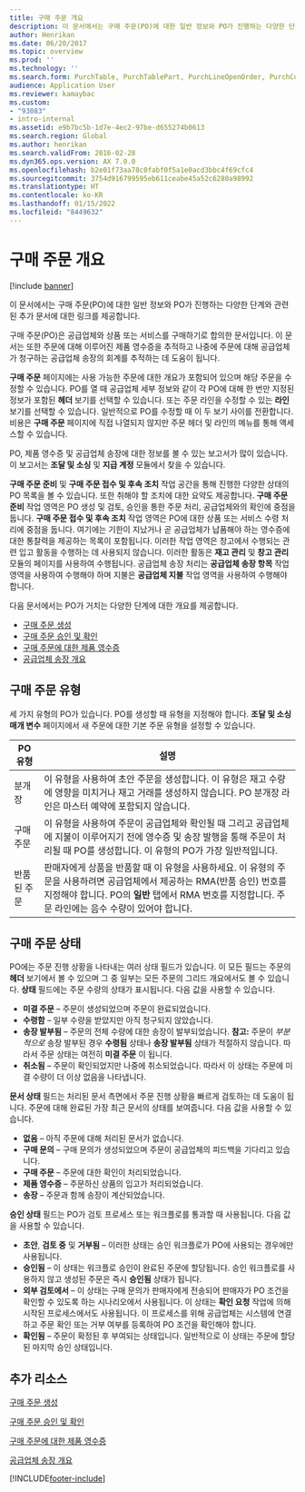 ```yaml
---
title: 구매 주문 개요
description: 이 문서에서는 구매 주문(PO)에 대한 일반 정보와 PO가 진행하는 다양한 단계와 관련된 추가 문서에 대한 링크를 제공합니다.
author: Henrikan
ms.date: 06/20/2017
ms.topic: overview
ms.prod: ''
ms.technology: ''
ms.search.form: PurchTable, PurchTablePart, PurchLineOpenOrder, PurchConfirmationRequestJournal
audience: Application User
ms.reviewer: kamaybac
ms.custom:
- "93083"
- intro-internal
ms.assetid: e9b7bc5b-1d7e-4ec2-97be-d655274b0613
ms.search.region: Global
ms.author: henrikan
ms.search.validFrom: 2016-02-28
ms.dyn365.ops.version: AX 7.0.0
ms.openlocfilehash: b2e01f73aa78c0fabf0f5a1e0acd3bbc4f69cfc4
ms.sourcegitcommit: 3754d916799595eb611ceabe45a52c6280a98992
ms.translationtype: HT
ms.contentlocale: ko-KR
ms.lasthandoff: 01/15/2022
ms.locfileid: "8449632"
---
```

# <a name="purchase-order-overview"></a>구매 주문 개요

[!include [banner](../includes/banner.md)]

이 문서에서는 구매 주문(PO)에 대한 일반 정보와 PO가 진행하는 다양한 단계와 관련된 추가 문서에 대한 링크를 제공합니다.

구매 주문(PO)은 공급업체와 상품 또는 서비스를 구매하기로 합의한 문서입니다. 이 문서는 또한 주문에 대해 이루어진 제품 영수증을 추적하고 나중에 주문에 대해 공급업체가 청구하는 공급업체 송장의 회계를 추적하는 데 도움이 됩니다.  

**구매 주문** 페이지에는 사용 가능한 주문에 대한 개요가 포함되어 있으며 해당 주문을 수정할 수 있습니다. PO를 열 때 공급업체 세부 정보와 같이 각 PO에 대해 한 번만 지정된 정보가 포함된 **헤더** 보기를 선택할 수 있습니다. 또는 주문 라인을 수정할 수 있는 **라인** 보기를 선택할 수 있습니다. 일반적으로 PO를 수정할 때 이 두 보기 사이를 전환합니다. 비용은 **구매 주문** 페이지에 직접 나열되지 않지만 주문 헤더 및 라인의 메뉴를 통해 액세스할 수 있습니다.  

PO, 제품 영수증 및 공급업체 송장에 대한 정보를 볼 수 있는 보고서가 많이 있습니다. 이 보고서는 **조달 및 소싱** 및 **지급 계정** 모듈에서 찾을 수 있습니다.  

**구매 주문 준비** 및 **구매 주문 접수 및 후속 조치** 작업 공간을 통해 진행한 다양한 상태의 PO 목록을 볼 수 있습니다. 또한 취해야 할 조치에 대한 요약도 제공합니다. **구매 주문 준비** 작업 영역은 PO 생성 및 검토, 승인을 통한 주문 처리, 공급업체와의 확인에 중점을 둡니다. **구매 주문 접수 및 후속 조치** 작업 영역은 PO에 대한 상품 또는 서비스 수령 처리에 중점을 둡니다. 여기에는 기한이 지났거나 곧 공급업체가 납품해야 하는 영수증에 대한 통찰력을 제공하는 목록이 포함됩니다. 이러한 작업 영역은 창고에서 수행되는 관련 입고 활동을 수행하는 데 사용되지 않습니다. 이러한 활동은 **재고 관리** 및 **창고 관리** 모듈의 페이지를 사용하여 수행됩니다. 공급업체 송장 처리는 **공급업체 송장 항목** 작업 영역을 사용하여 수행해야 하며 지불은 **공급업체 지불** 작업 영역을 사용하여 수행해야 합니다.  

다음 문서에서는 PO가 거치는 다양한 단계에 대한 개요를 제공합니다.

-   [구매 주문 생성](purchase-order-creation.md)
-   [구매 주문 승인 및 확인](purchase-order-approval-confirmation.md)
-   [구매 주문에 대한 제품 영수증](product-receipt-against-purchase-orders.md)
-   [공급업체 송장 개요](../../finance/accounts-payable/vendor-invoices-overview.md)

## <a name="types-of-purchase-orders"></a>구매 주문 유형
세 가지 유형의 PO가 있습니다. PO를 생성할 때 유형을 지정해야 합니다. **조달 및 소싱 매개 변수** 페이지에서 새 주문에 대한 기본 주문 유형을 설정할 수 있습니다.

| PO 유형        | 설명                                                                                                                                                                                                                                                                           |
|----------------|---------------------------------------------------------------------------------------------------------------------------------------------------------------------------------------------------------------------------------------------------------------------------------------|
| 분개장        | 이 유형을 사용하여 초안 주문을 생성합니다. 이 유형은 재고 수량에 영향을 미치거나 재고 거래를 생성하지 않습니다. PO 분개장 라인은 마스터 예약에 포함되지 않습니다.                                                                                                       |
| 구매 주문 | 이 유형을 사용하여 주문이 공급업체와 확인될 때 그리고 공급업체에 지불이 이루어지기 전에 영수증 및 송장 발행을 통해 주문이 처리될 때 PO를 생성합니다. 이 유형의 PO가 가장 일반적입니다.                                                                          |
| 반품된 주문 | 판매자에게 상품을 반품할 때 이 유형을 사용하세요. 이 유형의 주문을 사용하려면 공급업체에서 제공하는 RMA(반품 승인) 번호를 지정해야 합니다. PO의 **일반** 탭에서 RMA 번호를 지정합니다. 주문 라인에는 음수 수량이 있어야 합니다. |

## <a name="purchase-order-statuses"></a>구매 주문 상태
PO에는 주문 진행 상황을 나타내는 여러 상태 필드가 있습니다. 이 모든 필드는 주문의 **헤더** 보기에서 볼 수 있으며 그 중 일부는 모든 주문의 그리드 개요에서도 볼 수 있습니다. **상태** 필드에는 주문 수량의 상태가 표시됩니다. 다음 값을 사용할 수 있습니다.

-   **미결 주문** – 주문이 생성되었으며 주문이 완료되었습니다.
-   **수령함** – 일부 수량을 받았지만 아직 청구되지 않았습니다.
-   **송장 발부됨** – 주문의 전체 수량에 대한 송장이 발부되었습니다. **참고:** 주문이 *부분적으로* 송장 발부된 경우 **수령됨** 상태나 **송장 발부됨** 상태가 적절하지 않습니다. 따라서 주문 상태는 여전히 **미결 주문** 이 됩니다.
-   **취소됨** – 주문이 확인되었지만 나중에 취소되었습니다. 따라서 이 상태는 주문에 미결 수량이 더 이상 없음을 나타냅니다.

**문서 상태** 필드는 처리된 문서 측면에서 주문 진행 상황을 빠르게 검토하는 데 도움이 됩니다. 주문에 대해 완료된 가장 최근 문서의 상태를 보여줍니다. 다음 값을 사용할 수 있습니다.

-   **없음** – 아직 주문에 대해 처리된 문서가 없습니다.
-   **구매 문의** – 구매 문의가 생성되었으며 주문이 공급업체의 피드백을 기다리고 있습니다.
-   **구매 주문** – 주문에 대한 확인이 처리되었습니다.
-   **제품 영수증** – 주문하신 상품의 입고가 처리되었습니다.
-   **송장** – 주문과 함께 송장이 계산되었습니다.

**승인 상태** 필드는 PO가 검토 프로세스 또는 워크플로를 통과할 때 사용됩니다. 다음 값을 사용할 수 있습니다.

-   **초안**, **검토 중** 및 **거부됨** – 이러한 상태는 승인 워크플로가 PO에 사용되는 경우에만 사용됩니다.
-   **승인됨** – 이 상태는 워크플로 승인이 완료된 주문에 할당됩니다. 승인 워크플로를 사용하지 않고 생성된 주문은 즉시 **승인됨** 상태가 됩니다.
-   **외부 검토에서** – 이 상태는 구매 문의가 판매자에게 전송되어 판매자가 PO 조건을 확인할 수 있도록 하는 시나리오에서 사용됩니다. 이 상태는 **확인 요청** 작업에 의해 시작된 프로세스에서도 사용됩니다. 이 프로세스를 위해 공급업체는 시스템에 연결하고 주문 확인 또는 거부 여부를 등록하여 PO 조건을 확인해야 합니다.
-   **확인됨** – 주문이 확정된 후 부여되는 상태입니다. 일반적으로 이 상태는 주문에 할당된 마지막 승인 상태입니다.


## <a name="additional-resources"></a>추가 리소스

[구매 주문 생성](purchase-order-creation.md)

[구매 주문 승인 및 확인](purchase-order-approval-confirmation.md)

[구매 주문에 대한 제품 영수증](product-receipt-against-purchase-orders.md)

[공급업체 송장 개요](../../finance/accounts-payable/vendor-invoices-overview.md)





[!INCLUDE[footer-include](../../includes/footer-banner.md)]